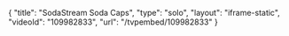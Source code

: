 {
    "title": "SodaStream Soda Caps",
    "type": "solo",
    "layout": "iframe-static",
    "videoId": "109982833",
    "url": "\/tvpembed\/109982833"
}